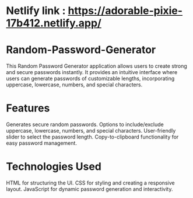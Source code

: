 # Netlify link : https://adorable-pixie-17b412.netlify.app/
# Random-Password-Generator
This Random Password Generator application allows users to create strong and secure passwords instantly. It provides an intuitive interface where users can generate passwords of customizable lengths, incorporating uppercase, lowercase, numbers, and special characters.
# Features
Generates secure random passwords.
Options to include/exclude uppercase, lowercase, numbers, and special characters.
User-friendly slider to select the password length.
Copy-to-clipboard functionality for easy password management.
# Technologies Used
HTML for structuring the UI.
CSS for styling and creating a responsive layout.
JavaScript for dynamic password generation and interactivity.
